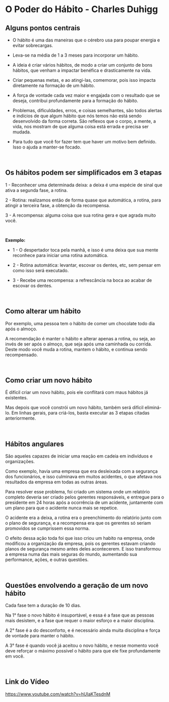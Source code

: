 # O Poder do Hábito - Charles Duhigg

Alguns pontos centrais
---

- O hábito é uma das maneiras que o cérebro usa para poupar energia e evitar sobrecargas.

- Leva-se na média de 1 a 3 meses para incorporar um hábito.

- A ideia é criar vários hábitos, de modo a criar um conjunto de bons hábitos, que venham a impactar benéfica e drasticamente na vida.

- Criar pequenas metas, e ao atingi-las, comemorar, pois isso impacta diretamente na formação de um hábito.

- A força de vontade cada vez maior e engajada com o resultado que se deseja, contribui profundamente para a formação do hábito.

- Problemas, dificuldades, erros, e coisas semelhantes, são todos alertas e indícios de que algum hábito que nós temos não está sendo desenvolvido da forma correta. São reflexos que o corpo, a mente, a vida, nos mostram de que alguma coisa está errada e precisa ser mudada.

- Para tudo que você for fazer tem que haver um motivo bem definido. Isso o ajuda a manter-se focado.

<br>

Os hábitos podem ser simplificados em 3 etapas
---

1 - Reconhecer uma determinada deixa: a deixa é uma espécie de sinal que ativa a segunda fase, a rotina.

2 - Rotina: realizamos então de forma quase que automática, a rotina, para atingir a terceira fase, a obtenção da recompensa.

3 - A recompensa: alguma coisa que sua rotina gera e que agrada muito você.

<br>

<b>Exemplo:</b>

- 1 - O despertador toca pela manhã, e isso é uma deixa que sua mente reconhece para iniciar uma rotina automática.

- 2 - Rotina automática: levantar, escovar os dentes, etc, sem pensar em como isso será executado.

- 3 - Recebe uma recompensa: a refrescância na boca ao acabar de escovar os dentes.

<br>

Como alterar um hábito
---

Por exemplo, uma pessoa tem o hábito de comer um chocolate todo dia após o almoço.

A recomendação é manter o hábito e alterar apenas a rotina, ou seja, ao invés de ser após o almoço, que seja após uma caminhada ou corrida. Deste modo você muda a rotina, mantem o hábito, e continua sendo recompensado.

<br>

Como criar um novo hábito
---

É difícil criar um novo hábito, pois ele conflitará com maus hábitos já existentes.

Mas depois que você constrói um novo hábito, também será difícil eliminá-lo.
Em linhas gerais, para criá-los, basta executar as 3 etapas citadas anteriormente.

<br>

Hábitos angulares
---

São aqueles capazes de iniciar uma reação em cadeia em indivíduos e organizações.

Como exemplo, havia uma empresa que era desleixada com a segurança dos funcionários, e isso culminava em muitos acidentes, o que afetava nos resultados da empresa em todas as outras áreas.

Para resolver esse problema, foi criado um sistema onde um relatório completo deveria ser criado pelos gerentes responsáveis, e entregue para o presidente em 24 horas após a ocorrência de um acidente, juntamente com um plano para que o acidente nunca mais se repetice.

O acidente era a deixa, a rotina era o preenchimento do relatório junto com o plano de segurança, e a recompensa era que os gerentes só seriam promovidos se cumprissem essa norma.

O efeito dessa ação toda foi que isso criou um habito na empresa, onde modificou a organização da empresa, pois os gerentes estavam criando planos de segurança mesmo antes deles acontecerem. E isso transformou a empresa numa das mais seguras do mundo, aumentando sua performance, ações, e outras questões.

<br>

Questões envolvendo a geração de um novo hábito
---

Cada fase tem a duração de 10 dias.

Na 1° fase o novo hábito é insuportável, e essa é a fase que as pessoas mais desistem, e a fase que requer o maior esforço e a maior disciplina.

A 2° fase é a do desconforto, e é necessário ainda muita disciplina e força de vontade para manter o hábito.

A 3° fase é quando você já aceitou o novo hábito, e nesse momento você deve reforçar o máximo possível o hábito para que ele fixe profundamente em você.

<br>

## Link do Vídeo

https://www.youtube.com/watch?v=hUIaKTesdnM


